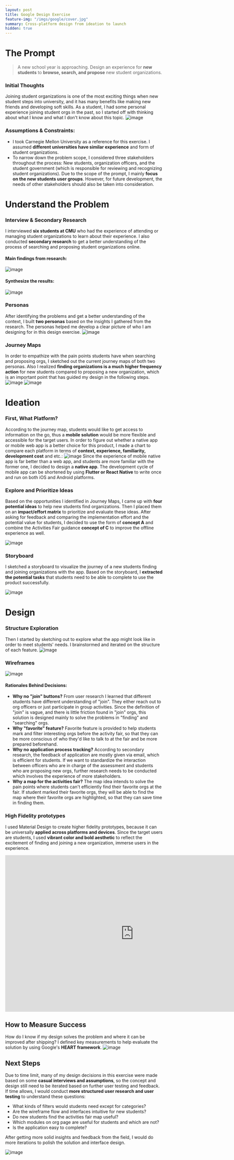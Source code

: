 ```yaml
---
layout: post
title: Google Design Exercise
feature-img: "/imgs/google/cover.jpg"
summary: Cross-platform design from ideation to launch
hidden: true
---
```

# The Prompt
> A new school year is approaching. Design an experience for **new students** to **browse, search, and propose** new student organizations.

### Initial Thoughts
Joining student organizations is one of the most exciting things when new student steps into university, and it has many benefits like making new friends and developing soft skills. As a student, I had some personal experience joining student orgs in the past, so I started off with thinking about what I know and what I don't know about this topic.
![image](/imgs/google/initial.jpg)

### Assumptions & Constraints:
- I took Carnegie Mellon University as a reference for this exercise. I assumed **different universities have similar experience** and form of student organizations.
- To narrow down the problem scope, I considered three stakeholders throughout the process: New students, organization officers, and the student government (which is responsible for reviewing and recognizing student organizations). Due to the scope of the prompt, I mainly **focus on the new students user groups**. However, for future development, the needs of other stakeholders should also be taken into consideration.

# Understand the Problem
### Interview & Secondary Research
I interviewed **six students at CMU** who had the experience of attending or managing student organizations to learn about their experience. I also conducted **secondary research** to get a better understanding of the process of searching and proposing student organizations online.

#### Main findings from research:
![image](/imgs/google/research2.jpg)

#### Synthesize the results:
![image](/imgs/google/research1.jpg)


### Personas
After identifying the problems and get a better understanding of the context, I built **two personas** based on the insights I gathered from the research. The personas helped me develop a clear picture of who I am designing for in this design exercise.
![image](/imgs/google/personas.jpg)

### Journey Maps
In order to empathize with the pain points students have when searching and proposing orgs, I sketched out the current journey maps of both two personas. Also I realized **finding organizations is a much higher frequency action** for new students compared to proposing a new organization, which is an important point that has guided my design in the following steps.
![image](/imgs/google/journey1.jpg)
![image](/imgs/google/journey2.jpg)


# Ideation
### First, What Platform?
According to the journey map, students would like to get access to information on the go, thus a **mobile solution** would be more flexible and accessible for the target users. In order to figure out whether a native app or mobile web app is a better choice for this product, I made a chart to compare each platform in terms of **context, experience, familiarity, development cost** and etc.:
![image](/imgs/google/platform.jpg)
Since the experience of mobile native app is far better than a web app, and students are more familiar with the former one, I decided to design a **native app**. The development cycle of mobile app can be shortened by using **Flutter or React Native** to write once and run on both iOS and Android platforms.

### Explore and Prioritize Ideas
Based on the opportunities I identified in Journey Maps, I came up with **four potential ideas** to help new students find organizations. Then I placed them on an **impact/effort matrix** to prioritize and evaluate these ideas. After asking for feedback and comparing the implementation effort and the potential value for students, I decided to use the form of **concept A** and combine the Activities Fair guidance **concept of C** to improve the offline experience as well.

![image](/imgs/google/ideation.jpg)

### Storyboard
I sketched a storyboard to visualize the journey of a new students finding and joining organizations with the app. Based on the storyboard, I **extracted the potential tasks** that students need to be able to complete to use the product successfully.

![image](/imgs/google/storyboard.jpg)

# Design
### Structure Exploration
Then I started by sketching out to explore what the app might look like in order to meet students' needs. I brainstormed and iterated on the structure of each feature.
![image](/imgs/google/sketch.jpg)

### Wireframes
![image](/imgs/google/wireframe.jpg)

#### Rationales Behind Decisions:
- **Why no "join" buttons?** From user research I learned that different students have different understanding of "join". They either reach out to org officers or just participate in group activities. Since the definition of "join" is vague, and there is little friction found in "join" orgs, this solution is designed mainly to solve the problems in "finding" and "searching" orgs.
- **Why "favorite" feature?** Favorite feature is provided to help students mark and filter interesting orgs before the activity fair, so that they can be more conscious of who they'd like to talk to at the fair and be more prepared beforehand.
- **Why no application process tracking?** According to secondary research, the feedback of application are mostly given via email, which is efficient for students. If we want to standardize the interaction between officers who are in charge of the assessment and students who are proposing new orgs, further research needs to be conducted which involves the experience of more stakeholders.
- **Why a map for the activities fair?** The map idea intends to solve the pain points where students can't efficiently find their favorite orgs at the fair. If student marked their favorite orgs, they will be able to find the map where their favorite orgs are highlighted, so that they can save time in finding them.

### High Fidelity prototypes
I used Material Design to create higher fidelity prototypes, because it can be universally **applied across platforms and devices**. Since the target users are students, I used **vibrant color and bold aesthetic** to reflect the excitement of finding and joining a new organization, immerse users in the experience.
<iframe width="820" height="500" src="https://www.youtube.com/embed/XhIGl9DggRc" frameborder="0" allow="accelerometer; autoplay; encrypted-media; gyroscope; picture-in-picture" allowfullscreen></iframe>

## How to Measure Success
How do I know if my design solves the problem and where it can be improved after shipping? I defined key measurements to help evaluate the solution by using Google's **HEART framework**.
![image](/imgs/google/success.jpg)

## Next Steps
Due to time limit, many of my design decisions in this exercise were made based on some **casual interviews and assumptions**, so the concept and design still need to be iterated based on further user testing and feedback. If time allows, I would conduct **more structured user research and user testing** to understand these questions:
- What kinds of filters would students need except for categories?
- Are the wireframe flow and interfaces intuitive for new students?
- Do new students find the activities fair map useful?
- Which modules on org page are useful for students and which are not?
- Is the application easy to complete?

After getting more solid insights and feedback from the field, I would do more iterations to polish the solution and interface design.

![image](/imgs/google/notebook.jpg)

